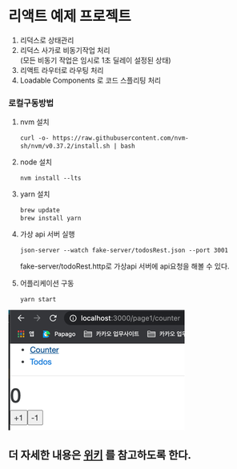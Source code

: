 # 리액트 예제 프로젝트
1. 리덕스로 상태관리
2. 리덕스 사가로 비동기작업 처리  
   (모든 비동기 작업은 임시로 1초 딜레이 설정된 상태)
3. 리액트 라우터로 라우팅 처리
4. Loadable Components 로 코드 스플리팅 처리

### 로컬구동방법
1. nvm 설치
    ```
    curl -o- https://raw.githubusercontent.com/nvm-sh/nvm/v0.37.2/install.sh | bash
    ```

2. node 설치
   ```
   nvm install --lts
   ```
   
3. yarn 설치
   ```
   brew update
   brew install yarn
   ```
   
4. 가상 api 서버 실행
   ```
   json-server --watch fake-server/todosRest.json --port 3001
   ```
   fake-server/todoRest.http로 가상api 서버에 api요청을 해볼 수 있다.


5. 어플리케이션 구동
   ```
   yarn start
   ```

![img_5.png](img_5.png)

## **더 자세한 내용은 [위키](https://wiki.daumkakao.com/pages/viewpage.action?pageId=745796758) 를 참고하도록 한다.**
